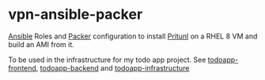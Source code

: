 # vpn-ansible-packer

[Ansible](https://docs.ansible.com) Roles and [Packer](https://www.packer.io) configuration to install [Pritunl](https://pritunl.com/) on a RHEL 8 VM and build an AMI from it.

To be used in the infrastructure for my todo app project.
See [todoapp-frontend](https://github.com/jxeldotdev/todoapp-frontend), [todoapp-backend](https://github.com/jxeldotdev/todoapp-backend) and [todoapp-infrastructure](https://github.com/jxeldotdev/todoapp-infrastructure)